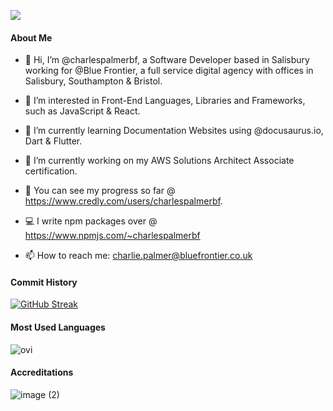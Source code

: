 ![](https://komarev.com/ghpvc/?username=charlespalmerbf)

#### About Me

- 👋 Hi, I’m @charlespalmerbf, a Software Developer based in Salisbury working for @Blue Frontier, a full service digital agency with offices in Salisbury, Southampton & Bristol.

- 👀 I’m interested in Front-End Languages, Libraries and Frameworks, such as JavaScript & React.

- 🌱 I’m currently learning Documentation Websites using @docusaurus.io, Dart & Flutter.

- 🚀 I’m currently working on my AWS Solutions Architect Associate certification.

- 🎯 You can see my progress so far @ https://www.credly.com/users/charlespalmerbf.

- 💻 I write npm packages over @ https://www.npmjs.com/~charlespalmerbf

- 📫 How to reach me: charlie.palmer@bluefrontier.co.uk

#### Commit History

[![GitHub Streak](https://github-readme-streak-stats.herokuapp.com?user=charlespalmerbf&theme=radical&hide_border=true&date_format=j%20M%5B%20Y%5D)](https://git.io/streak-stats)

#### Most Used Languages

<img src="https://github-readme-stats.vercel.app/api/top-langs?username=charlespalmerbf&show_icons=true&locale=en&layout=compact&theme=chartreuse-dark" alt="ovi" />

#### Accreditations

![image (2)](https://github.com/charlespalmerbf/charlespalmerbf/assets/85505220/d58b95fc-1eef-4b13-acd7-3e83e48f1e3a)
